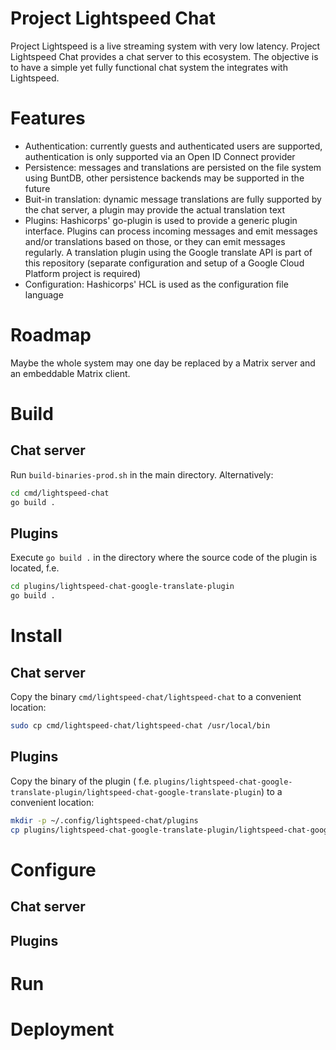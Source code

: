 # Project Lightspeed Chat

Project Lightspeed is a live streaming system with very low latency. Project Lightspeed Chat provides a chat server to
this ecosystem. The objective is to have a simple yet fully functional chat system the integrates with Lightspeed.

# Features

- Authentication: currently guests and authenticated users are supported, authentication is only supported via an Open
  ID Connect provider
- Persistence: messages and translations are persisted on the file system using BuntDB, other persistence backends may
  be supported in the future
- Buit-in translation: dynamic message translations are fully supported by the chat server, a plugin may provide the
  actual translation text
- Plugins: Hashicorps' go-plugin is used to provide a generic plugin interface. Plugins can process incoming messages
  and emit messages and/or translations based on those, or they can emit messages regularly. A translation plugin using
  the Google translate API is part of this repository (separate configuration and setup of a Google Cloud Platform
  project is required)
- Configuration: Hashicorps' HCL is used as the configuration file language

# Roadmap

Maybe the whole system may one day be replaced by a Matrix server and an embeddable Matrix client.

# Build

## Chat server

Run `build-binaries-prod.sh` in the main directory. Alternatively:

```bash
cd cmd/lightspeed-chat
go build .
```

## Plugins

Execute `go build .` in the directory where the source code of the plugin is located, f.e.

```bash
cd plugins/lightspeed-chat-google-translate-plugin
go build .
```

# Install

## Chat server

Copy the binary `cmd/lightspeed-chat/lightspeed-chat` to a convenient location:

```bash
sudo cp cmd/lightspeed-chat/lightspeed-chat /usr/local/bin
```

## Plugins

Copy the binary of the plugin (
f.e. `plugins/lightspeed-chat-google-translate-plugin/lightspeed-chat-google-translate-plugin`) to a convenient
location:

```bash
mkdir -p ~/.config/lightspeed-chat/plugins
cp plugins/lightspeed-chat-google-translate-plugin/lightspeed-chat-google-translate-plugin ~/.config/lightspeed-chat/plugins
```

# Configure

## Chat server

## Plugins

# Run

# Deployment
